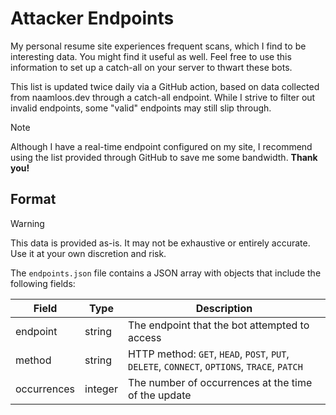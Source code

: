 # Attacker Endpoints

My personal resume site experiences frequent scans, which I find to be interesting data. You might find it useful as well. Feel free to use this information to set up a catch-all on your server to thwart these bots.

This list is updated twice daily via a GitHub action, based on data collected from naamloos.dev through a catch-all endpoint. While I strive to filter out invalid endpoints, some "valid" endpoints may still slip through.

> [!NOTE]
> Although I have a real-time endpoint configured on my site, I recommend using the list provided through GitHub to save me some bandwidth. **Thank you!**

## Format

> [!WARNING]
> This data is provided as-is. It may not be exhaustive or entirely accurate. Use it at your own discretion and risk.

The `endpoints.json` file contains a JSON array with objects that include the following fields:

| Field      | Type    | Description                                                   |
|------------|---------|---------------------------------------------------------------|
| endpoint   | string  | The endpoint that the bot attempted to access                 |
| method     | string  | HTTP method: `GET`, `HEAD`, `POST`, `PUT`, `DELETE`, `CONNECT`, `OPTIONS`, `TRACE`, `PATCH` |
| occurrences | integer | The number of occurrences at the time of the update           |

